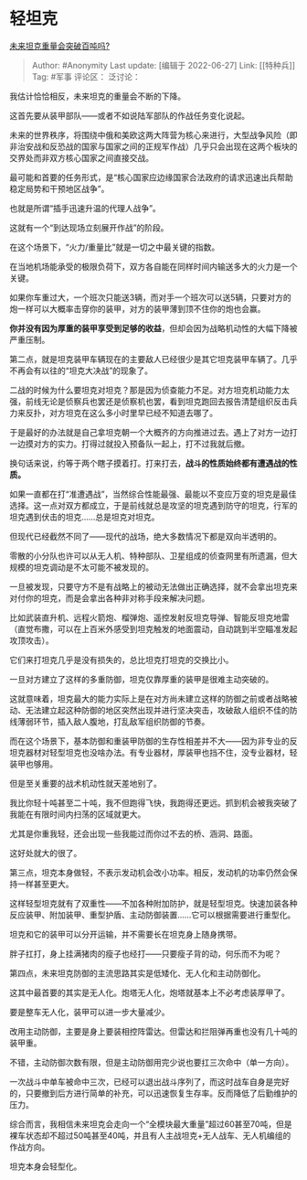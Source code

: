 # 轻坦克
[未来坦克重量会突破百吨吗?](https://www.zhihu.com/question/27939784/answer/2546594814)

> Author: #Anonymity
> Last update: [编辑于 2022-06-27]
> Link: [[特种兵]]
> Tag: #军事
> 评论区：
> 泛讨论：

我估计恰恰相反，未来坦克的重量会不断的下降。

这首先要从装甲部队——或者不如说陆军部队的作战任务变化说起。

未来的世界秩序，将围绕中俄和美欧这两大阵营为核心来进行，大型战争风险（即非治安战和反恐战的国家与国家之间的正规军作战）几乎只会出现在这两个板块的交界处而非双方核心国家之间直接交战。

最可能和首要的任务形式，是“核心国家应边缘国家合法政府的请求迅速出兵帮助稳定局势和干预地区战争”。

也就是所谓“插手迅速升温的代理人战争”。

这就有一个“到达现场立刻展开作战”的阶段。

在这个场景下，“火力/重量比”就是一切之中最关键的指数。

在当地机场能承受的极限负荷下，双方各自能在同样时间内输送多大的火力是一个关键。

如果你车重过大，一个班次只能送3辆，而对手一个班次可以送5辆，只要对方的炮一样可以大概率击穿你的装甲，对方的装甲薄到顶不住你的炮也会赢。

**你并没有因为厚重的装甲享受到足够的收益**，但却会因为战略机动性的大幅下降被严重压制。

第二点，就是坦克装甲车辆现在的主要敌人已经很少是其它坦克装甲车辆了。几乎不再会有以往的“坦克大决战”的现象了。

二战的时候为什么要坦克对坦克？那是因为侦查能力不足。对方坦克机动能力太强，前线无论是侦察兵也罢还是侦察机也罢，看到坦克跑回去报告清楚组织反击兵力来反扑，对方坦克在这么多小时里早已经不知道去哪了。

于是最好的办法就是自己拿坦克朝一个大概齐的方向推进过去。遇上了对方一边打一边摸对方的实力。打得过就投入预备队一起上，打不过我就后撤。

换句话来说，约等于两个瞎子摸着打。打来打去，**战斗的性质始终都有遭遇战的性质。**

如果一直都在打“准遭遇战”，当然综合性能最强、最能以不变应万变的坦克是最佳选择。这一点对双方都成立，于是前线就总是攻坚的坦克遇到防守的坦克，行军的坦克遇到伏击的坦克……总是坦克对坦克。

但现代已经截然不同了——现代的战场，绝大多数情况下都是双向半透明的。

零散的小分队也许可以从无人机、特种部队、卫星组成的侦查网里有所遗漏，但大规模的坦克调动是不太可能不被发现的。

一旦被发现，只要守方不是有战略上的被动无法做出正确选择，就不会拿出坦克来对付你的坦克，而是会拿出各种非对称手段来解决问题。

比如武装直升机、远程火箭炮、榴弹炮、遥控发射反坦克导弹、智能反坦克地雷（直觉布撒，可以在上百米外感受到坦克触发的地面震动，自动跳到半空瞄准发起攻顶攻击）。

它们来打坦克几乎是没有损失的，总比坦克打坦克的交换比小。

一旦对方建立了这样的多重防御，坦克仅靠厚重的装甲是很难主动突破的。

这就意味着，坦克最大的能力实际上是在对方尚未建立这样的防御之前或者战略被动、无法建立起这种防御的地区突然出现并进行坚决突击，攻破敌人组织不佳的防线薄弱环节，插入敌人腹地，打乱敌军组织防御的节奏。

而在这个场景下，基本防御和重装甲防御的生存性相差并不大——因为非专业的反坦克器材对轻型坦克也没啥办法。有专业器材，厚装甲也挡不住，没专业器材，轻装甲也够用。

但是至关重要的战术机动性就天差地别了。

我比你轻十吨甚至二十吨，我不但跑得飞快，我跑得还更远。抓到机会被我突破了我能在有限时间内扫荡的区域就更大。

尤其是你重我轻，还会出现一些我能过而你过不去的桥、涵洞、路面。

这好处就大的很了。

第三点，坦克本身做轻，不表示发动机会改小功率。相反，发动机的功率仍然会保持一样甚至更大。

这样轻型坦克就有了双重性——不加各种附加防护，就是轻型坦克。快速加装各种反应装甲、附加装甲、重型护盾、主动防御装置……它可以根据需要进行重型化。

坦克和它的装甲可以分开运输，并不需要长在坦克身上随身携带。

胖子扛打，身上挂满猪肉的瘦子也经打——只要瘦子背的动，何乐而不为呢？

第四点，未来坦克防御的主流思路其实是低矮化、无人化和主动防御化。

这其中最首要的其实是无人化。炮塔无人化，炮塔就基本上不必考虑装厚甲了。

要是整车无人化，装甲可以进一步大量减少。

改用主动防御，主要是身上要装相控阵雷达。但雷达和拦阻弹再重也没有几十吨的装甲重。

不错，主动防御次数有限，但是主动防御用完少说也要扛三次命中（单一方向）。

一次战斗中单车被命中三次，已经可以退出战斗序列了，而这时战车自身是完好的，只要撤到后方进行简单的补充，可以迅速恢复生存率。反而降低了后勤维护的压力。

综合而言，我相信未来坦克会走向一个“全模块最大重量”超过60甚至70吨，但是裸车状态却不超过50吨甚至40吨，并且有人主战坦克+无人战车、无人机编组的作战方向。

坦克本身会轻型化。
